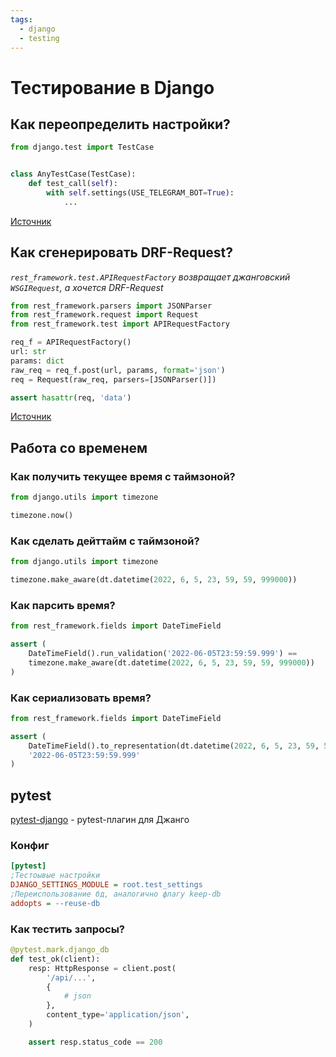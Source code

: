 ```yaml
---
tags:
  - django
  - testing
---
```



# Тестирование в Django

## Как переопределить настройки?

```python
from django.test import TestCase


class AnyTestCase(TestCase):
    def test_call(self):
        with self.settings(USE_TELEGRAM_BOT=True):
            ...
```

[Источник](https://docs.djangoproject.com/en/4.0/topics/testing/tools/#overriding-settings)

## Как сгенерировать DRF-Request?

_`rest_framework.test.APIRequestFactory` возвращает джанговский `WSGIRequest`, а хочется DRF-Request_

```python
from rest_framework.parsers import JSONParser
from rest_framework.request import Request
from rest_framework.test import APIRequestFactory

req_f = APIRequestFactory()
url: str
params: dict
raw_req = req_f.post(url, params, format='json')
req = Request(raw_req, parsers=[JSONParser()])

assert hasattr(req, 'data')
```

[Источник](https://github.com/encode/django-rest-framework/issues/3608)

## Работа со временем

### Как получить текущее время с таймзоной?

```python
from django.utils import timezone

timezone.now()
```

### Как сделать дейттайм с таймзоной?

```python
from django.utils import timezone

timezone.make_aware(dt.datetime(2022, 6, 5, 23, 59, 59, 999000))
```

### Как парсить время?

```python
from rest_framework.fields import DateTimeField

assert (
    DateTimeField().run_validation('2022-06-05T23:59:59.999') ==
    timezone.make_aware(dt.datetime(2022, 6, 5, 23, 59, 59, 999000))
)
```

### Как сериализовать время?

```python
from rest_framework.fields import DateTimeField

assert (
    DateTimeField().to_representation(dt.datetime(2022, 6, 5, 23, 59, 59, 999000)) ==
    '2022-06-05T23:59:59.999'
)
```

## pytest

[pytest-django](https://pytest-django.readthedocs.io/en/latest/) - pytest-плагин для Джанго

### Конфиг

```ini
[pytest]
;Тестоывые настройки
DJANGO_SETTINGS_MODULE = root.test_settings
;Переиспользование бд, аналогично флагу keep-db
addopts = --reuse-db
```

### Как тестить запросы?

```python
@pytest.mark.django_db
def test_ok(client):
    resp: HttpResponse = client.post(
        '/api/...',
        {
            # json
        },
        content_type='application/json',
    )

    assert resp.status_code == 200
```